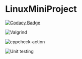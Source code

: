 # LinuxMiniProject
[![Codacy Badge](https://app.codacy.com/project/badge/Grade/41ddc6bf0e3e43a5b59c34f7c4b995ce)](https://www.codacy.com/gh/99002490/LinuxMiniProject/dashboard?utm_source=github.com&amp;utm_medium=referral&amp;utm_content=99002490/LinuxMiniProject&amp;utm_campaign=Badge_Grade)

![Valgrind](https://github.com/99002490/LinuxMiniProject/workflows/Valgrind/badge.svg)

![cppcheck-action](https://github.com/99002490/LinuxMiniProject/workflows/cppcheck-action/badge.svg?branch=master)

![Unit testing](https://github.com/99002490/LinuxMiniProject/workflows/Unit%20testing/badge.svg?branch=master)
